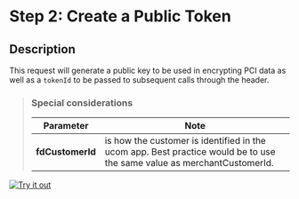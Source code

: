 # Step 2: Create a Public Token

## Description
This request will generate a public key to be used in encrypting PCI data as well as a `tokenId` to be passed to subsequent calls through the header. 

<!-- Theme: Success -->
>### Special considerations
>| Parameter               | Note                                                                                                                                                                                   |
>| ----------------------- | -------------------------------------------------------------------------------------------------------------------------------------------------------------------------------------- | 
>| **fdCustomerId**        | is how the customer is identified in the ucom app. Best practice would be to use the same value as merchantCustomerId.                                                                 |

<!-- TODO: Needs correct link to Get Encryption Key API -->
[![Try it out](../../../../assets/images/button.png)](../api/?type=post&path=/ddp/v1/recipients)